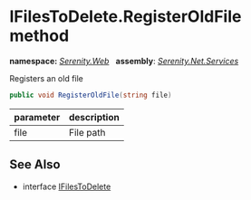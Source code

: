 # IFilesToDelete.RegisterOldFile method
**namespace:** *[Serenity.Web](../../README.md#serenity.web-namespace)*   **assembly**: *[Serenity.Net.Services](../../README.md)*

Registers an old file

```csharp
public void RegisterOldFile(string file)
```

| parameter | description |
| --- | --- |
| file | File path |

## See Also

* interface [IFilesToDelete](../IFilesToDelete.md)